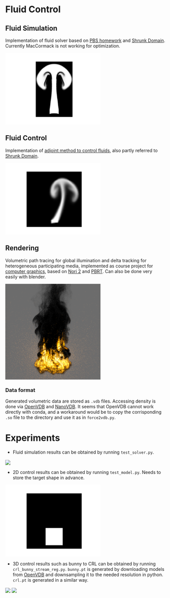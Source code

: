 # Fluid Control
## Fluid Simulation
Implementation of fluid solver based on [PBS homework](https://gitlab.ethz.ch/yueliyue/pbs23) and [Shrunk Domain](https://gitlab.ethz.ch/cglsim/shrunk-domain-pytorch). Currently MacCormack is not working for optimization. 

<img align="center"  src="./figs/79.png" width="300">

## Fluid Control
Implementation of [adjoint method to control fluids](https://grail.cs.washington.edu/projects/control/fluidAdjoint.pdf), also partly referred to [Shrunk Domain](https://gitlab.ethz.ch/cglsim/shrunk-domain-pytorch). 

<img align="center"  src="./figs/59.png" width="300">

## Rendering
Volumetric path tracing for global illumination and delta tracking for heterogeneous participating media, implemented as course project for [computer graphics](https://cgl.ethz.ch/teaching/cg22/www-nori/index.html#project), based on [Nori 2](https://wjakob.github.io/nori-very-old/) and [PBRT](https://www.pbr-book.org). Can also be done very easily with blender. 

<img align="center"  src="./figs/mats.png" width="300">

### Data format
Generated volumetric data are stored as `.vdb` files. Accessing density is done via [OpenVDB](https://www.openvdb.org) and [NanoVDB](https://www.openvdb.org/documentation/doxygen/NanoVDB_MainPage.html). It seems that OpenVDB cannot work directly with conda, and a workaround would be to copy the corrisponding `.so` file to the directory and use it as in `force2vdb.py`.

# Experiments
- Fluid simulation results can be obtained by running `test_solver.py`.

<img align="center"  src="./figs/3d_mac_on.gif" width="300">

- 2D control results can be obtained by running `test_model.py`. Needs to store the target shape in advance. 

<img align="center"  src="./figs/crl_2d.gif" width="300">

- 3D control results such as bunny to CRL can be obtained by running `crl_bunny_stream_reg.py`. `bunny.pt` is generated by downloading models from [OpenVDB](https://www.openvdb.org) and downsampling it to the needed resolution in python. `crl.pt` is generated in a similar way. 

<img align="center"  src="./figs/eth_bunny.gif" width="300">
<img align="center"  src="./figs/crl_bunny.gif" width="300">